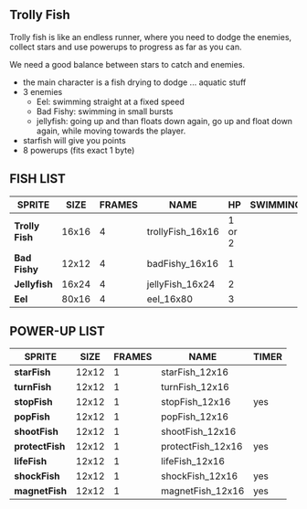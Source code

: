 ## Trolly Fish
Trolly fish is like an endless runner, where you need to dodge the enemies, collect stars and use powerups to progress as far as you can.

We need a good balance between stars to catch and enemies.

* the main character is a fish drying to dodge ... aquatic stuff
* 3 enemies
  * Eel: swimming straight at a fixed speed
  * Bad Fishy: swimming in small bursts
  * jellyfish: going up and than floats down again, go up and float down again, while moving towards the player.
* starfish will give you points
* 8 powerups (fits exact 1 byte)

## FISH LIST

| **SPRITE** | **SIZE** | **FRAMES** | **NAME** | **HP** | **SWIMMING** |
| ---        | ---      | ---        | ---      | ---    | ---          |
| **Trolly Fish** | 16x16 | 4 | trollyFish_16x16 | 1 or 2| 
| **Bad Fishy** | 12x12 | 4 | badFishy_16x16 | 1 |
| **Jellyfish** | 16x24 | 4 | jellyFish_16x24 | 2 |
| **Eel** | 80x16 | 4 | eel_16x80 | 3 |

## POWER-UP LIST
| **SPRITE** | **SIZE** | **FRAMES** | **NAME** | **TIMER** |
| ---        | ---      | ---        | ---      | ---       |
| **starFish** | 12x12 | 1 | starFish_12x16 | |
| **turnFish** | 12x12 | 1 | turnFish_12x16 | |
| **stopFish** | 12x12 | 1 | stopFish_12x16 | yes |
| **popFish** | 12x12 | 1 | popFish_12x16 | |
| **shootFish** | 12x12 | 1 | shootFish_12x16 | |
| **protectFish** | 12x12 | 1 | protectFish_12x16 | yes |
| **lifeFish** | 12x12 | 1 | lifeFish_12x16 | |
| **shockFish** | 12x12 | 1 | shockFish_12x16 | yes |
| **magnetFish** | 12x12 | 1 | magnetFish_12x16 | yes |





